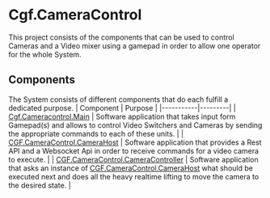 # Cgf.CameraControl

This project consists of the components that can be used to control Cameras and a Video mixer using a gamepad in order to allow one operator for the whole System.

## Components

The System consists of different components that do each fulfill a dedicated purpose.
| Component | Purpose |
|-----------|---------|
| [Cgf.Cameracontrol.Main](./Cgf.Cameracontrol.Main/Readme.md) | Software application that takes input form Gamepad(s) and allows to control Video Switchers and Cameras by sending the appropriate commands to each of these units. |
| [CGF.CameraControl.CameraHost](./CGF.CameraControl.CameraHost) | Software application that provides a Rest API and a Websocket Api in order to receive commands for a video camera to execute. |
| [CGF.CameraControl.CameraController](./CGF.CameraControl.CameraController) | Software application that asks an instance of [CGF.CameraControl.CameraHost](./CGF.CameraControl.CameraHost) what should be executed next and does all the heavy realtime lifting to move the camera to the desired state. |
